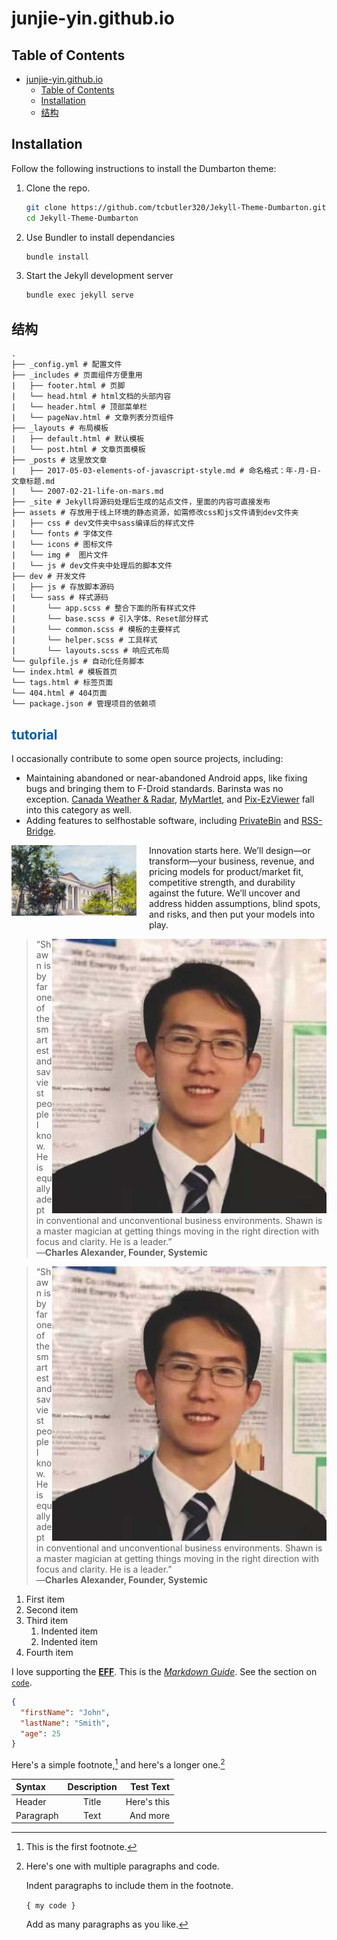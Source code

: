 # junjie-yin.github.io

## Table of Contents

- [junjie-yin.github.io](#junjie-yingithubio)
	- [Table of Contents](#table-of-contents)
	- [Installation](#installation)
	- [结构](#结构)

## Installation   

Follow the following instructions to install the Dumbarton theme: 

1. Clone the repo.
    ```bash
    git clone https://github.com/tcbutler320/Jekyll-Theme-Dumbarton.git
    cd Jekyll-Theme-Dumbarton
    ```
2. Use Bundler to install dependancies
    ```bash
    bundle install
    ```
3. Start the Jekyll development server
    ```bash
    bundle exec jekyll serve
    ```
## 结构  
	.
	├── _config.yml # 配置文件
	├── _includes # 页面组件方便重用
	|   ├── footer.html # 页脚
	|   └── head.html # html文档的头部内容
	|   └── header.html # 顶部菜单栏
	|   └── pageNav.html # 文章列表分页组件
	├── _layouts # 布局模板
	|   ├── default.html # 默认模板
	|   └── post.html # 文章页面模板
	├── _posts # 这里放文章
	|   ├── 2017-05-03-elements-of-javascript-style.md # 命名格式：年-月-日-文章标题.md
	|   └── 2007-02-21-life-on-mars.md
	├── _site # Jekyll将源码处理后生成的站点文件，里面的内容可直接发布
	├── assets # 存放用于线上环境的静态资源，如需修改css和js文件请到dev文件夹
	|   ├── css # dev文件夹中sass编译后的样式文件
	|   └── fonts # 字体文件
	|   └── icons # 图标文件
	|   └── img #  图片文件
	|   └── js # dev文件夹中处理后的脚本文件
	├── dev # 开发文件
	|   ├── js # 存放脚本源码
	|   └── sass # 样式源码
	|       └── app.scss # 整合下面的所有样式文件
	|       └── base.scss # 引入字体、Reset部分样式
	|       └── common.scss # 模板的主要样式
	|       └── helper.scss # 工具样式
	|       └── layouts.scss # 响应式布局
	└── gulpfile.js # 自动化任务脚本
	└── index.html # 模板首页
	└── tags.html # 标签页面
	└── 404.html # 404页面
	└── package.json # 管理项目的依赖项
<h2 class="h1" style="color: rgb(1,92,171)" id="other">tutorial </h2>


<p>I occasionally contribute to some open source projects, including:</p>

<ul>
  <li>Maintaining abandoned or near-abandoned Android apps, like fixing bugs and bringing them to F-Droid standards. Barinsta was no exception. <a href="https://github.com/austinhuang0131/CanadaWeather">Canada Weather &amp; Radar</a>, <a href="https://github.com/jguerinet/MyMartlet">MyMartlet</a>, and <a href="https://github.com/ultranity/Pix-EzViewer">Pix-EzViewer</a> fall into this category as well.</li>
  <li>Adding features to selfhostable software, including <a href="https://github.com/PrivateBin/PrivateBin/">PrivateBin</a> and <a href="https://github.com/RSS-Bridge/rss-bridge">RSS-Bridge</a>.</li>
</ul>


<p><img src="./assets/img/sidebar-bg4.jpg" alt="Business models" style="float: left; margin-right: 1.25rem; margin-bottom: 0.5rem; " width="200" loading="lazy"></p>
<p>Innovation starts here. We’ll design—or transform—your business, revenue, and pricing models for product/market fit, competitive strength, and durability against the future. We’ll uncover and address hidden assumptions, blind spots, and risks, and then put your models into play.</p>

<p><img src="./assets/img/pipo.jpg"  class="avatar" style="float: right;" ></p>
<blockquote><p>“Shawn is by far one of the smartest and savviest people I know. He is equally adept in conventional and unconventional business environments. Shawn is a master magician at getting things moving in the right direction with focus and clarity. He is a leader.” <br> —<strong>Charles Alexander, Founder, Systemic</strong></p></blockquote>

<p><img src="./assets/img/pipo.jpg"  class="avatar" style="float: right;" ></p>

> “Shawn is by far one of the smartest and savviest people I know. He is equally adept in conventional and unconventional business environments. Shawn is a master magician at getting things moving in the right direction with focus and clarity. He is a leader.” <br>
> —**Charles Alexander, Founder, Systemic**


1. First item
2. Second item
3. Third item
    1. Indented item
    2. Indented item
4. Fourth item


I love supporting the **[EFF](https://eff.org)**.
This is the *[Markdown Guide](https://www.markdownguide.org)*.
See the section on [`code`](#code).


```json
{
  "firstName": "John",
  "lastName": "Smith",
  "age": 25
}
```

Here's a simple footnote,[^1] and here's a longer one.[^bignote]

[^1]: This is the first footnote.

[^bignote]: Here's one with multiple paragraphs and code.

    Indent paragraphs to include them in the footnote.

    `{ my code }`

    Add as many paragraphs as you like.




| Syntax      | Description | Test Text     |
| :---        |    :----:   |          ---: |
| Header      | Title       | Here's this   |
| Paragraph   | Text        | And more      |
